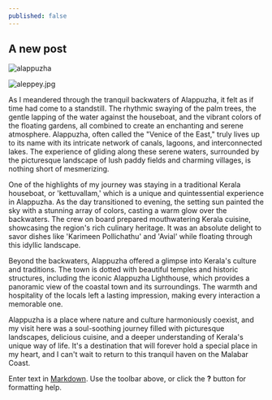 ```yaml
---
published: false
---
```

## A new post

![alappuzha]({{site.baseurl}}/_posts/aleppey.jpg)

![aleppey.jpg]({{site.baseurl}}/_posts/aleppey.jpg)

As I meandered through the tranquil backwaters of Alappuzha, it felt as if time had come to a standstill. The rhythmic swaying of the palm trees, the gentle lapping of the water against the houseboat, and the vibrant colors of the floating gardens, all combined to create an enchanting and serene atmosphere. Alappuzha, often called the "Venice of the East," truly lives up to its name with its intricate network of canals, lagoons, and interconnected lakes. The experience of gliding along these serene waters, surrounded by the picturesque landscape of lush paddy fields and charming villages, is nothing short of mesmerizing.

One of the highlights of my journey was staying in a traditional Kerala houseboat, or 'kettuvallam,' which is a unique and quintessential experience in Alappuzha. As the day transitioned to evening, the setting sun painted the sky with a stunning array of colors, casting a warm glow over the backwaters. The crew on board prepared mouthwatering Kerala cuisine, showcasing the region's rich culinary heritage. It was an absolute delight to savor dishes like 'Karimeen Pollichathu' and 'Avial' while floating through this idyllic landscape.

Beyond the backwaters, Alappuzha offered a glimpse into Kerala's culture and traditions. The town is dotted with beautiful temples and historic structures, including the iconic Alappuzha Lighthouse, which provides a panoramic view of the coastal town and its surroundings. The warmth and hospitality of the locals left a lasting impression, making every interaction a memorable one.

Alappuzha is a place where nature and culture harmoniously coexist, and my visit here was a soul-soothing journey filled with picturesque landscapes, delicious cuisine, and a deeper understanding of Kerala's unique way of life. It's a destination that will forever hold a special place in my heart, and I can't wait to return to this tranquil haven on the Malabar Coast.

Enter text in [Markdown](http://daringfireball.net/projects/markdown/). Use the toolbar above, or click the **?** button for formatting help.
